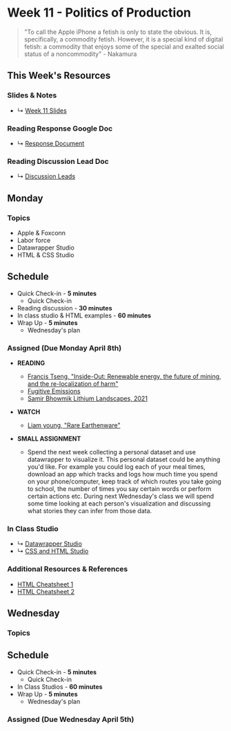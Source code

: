 # Week 11 - Politics of Production

> "To call the Apple iPhone a fetish is only to state the obvious. It is, specifically, a commodity fetish. However, it is a special kind of digital fetish: a commodity that enjoys some of the special and exalted social status of a noncommodity" - Nakamura


## This Week's Resources

### Slides & Notes 
* ↳ [Week 11 Slides](https://docs.google.com/presentation/d/1k_mppaF_Zaa3OGPp62xjuC4Bw6ehyuDswfWNpvBlPvw/edit?usp=sharing)
### Reading Response Google Doc
* ↳ [Response Document](https://docs.google.com/document/d/1tTH-Oac5-IsplvvS-ANf6MWLI_TKMXUMWU_Bvj79xXg/edit)
 
### Reading Discussion Lead Doc
* ↳ [Discussion Leads](https://docs.google.com/document/d/1cC8rhMC4xD7Kt0QunY-WffXRhs674FFQgHLNapdv_k4/edit#heading=h.ko9guovehion)
## Monday

### Topics
* Apple & Foxconn
* Labor force 
* Datawrapper Studio
*  HTML & CSS Studio



## Schedule
* Quick Check-in - __5 minutes__
    * Quick Check-in
* Reading discussion - __30 minutes__
* In class studio & HTML examples - __60 minutes__
* Wrap Up -  __5 minutes__
    * Wednesday's plan

### Assigned (**Due Monday April 8th**)

* **READING**
    * [Francis Tseng, "Inside-Out: Renewable energy, the future of mining, and the re-localization of harm"](https://reports.phenomenalworld.org/inside-out/)
    * [Fugitive Emissions](https://cathodes.net/fugitive-emissions-part-1/)
    * [Samir Bhowmik Lithium Landscapes, 2021](http://mediafieldsjournal.org/lithium-landscapes/)

* **WATCH**
    * [Liam young, "Rare Earthenware"](https://www.liamyoung.org/projects/rare-earthenware)


* **SMALL ASSIGNMENT**
    * Spend the next week collecting a personal dataset and use datawrapper to visualize it. This personal dataset could be anything you'd like. For example you could log each of your meal times, download an app which tracks and logs how much time you spend on your phone/computer, keep track of which routes you take going to school, the number of times you say certain words or perform certain actions etc. During next Wednesday's class we will spend some time looking at each person's visualization and discussing what stories they can infer from those data. 

### In Class Studio
* ↳ [Datawrapper Studio](../tutorials_guides/exercises/week_09_studio.md)
* ↳ [CSS and HTML Studio](../tutorials_guides/exercises/week_10_studio.md)


### Additional Resources & References
* [HTML Cheatsheet 1](https://developer.mozilla.org/en-US/docs/Learn/HTML/Cheatsheet)
* [HTML Cheatsheet 2](https://drive.google.com/file/d/1V_Th2OPnb6FcRVPMcpqeWigFD7DC1XYx/view?usp=sharing)



## Wednesday

### Topics


## Schedule
* Quick Check-in - __5 minutes__
    * Quick Check-in
* In Class Studios -  __60 minutes__   
* Wrap Up -  __5 minutes__
    * Wednesday's plan



### Assigned (**Due Wednesday April 5th**)

